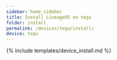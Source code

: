 ```yaml
---
sidebar: home_sidebar
title: Install LineageOS on tegu
folder: install
permalink: /devices/tegu/install/
device: tegu
---
```

{% include templates/device_install.md %}

